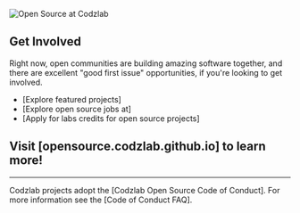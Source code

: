 ![Open Source at Codzlab](https://github.com/codzlab/.github/blob/main/Img/banner.png)

## Get Involved

Right now, open communities are building amazing software together, and there are excellent "good first issue" opportunities, if you're looking to get involved.

* [Explore featured projects]
* [Explore open source jobs at]
* [Apply for labs credits for open source projects]

Visit [opensource.codzlab.github.io] to learn more!
----

----

Codzlab projects adopt the [Codzlab Open Source Code of Conduct]. For more information see the [Code of Conduct FAQ].
